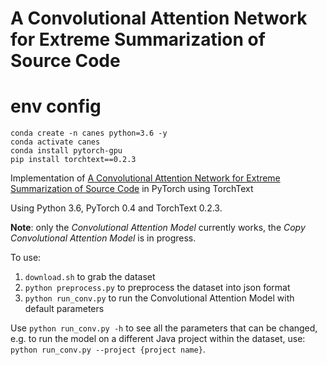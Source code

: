 # A Convolutional Attention Network for Extreme Summarization of Source Code
# env config

    conda create -n canes python=3.6 -y
    conda activate canes
    conda install pytorch-gpu
    pip install torchtext==0.2.3

Implementation of [A Convolutional Attention Network for Extreme Summarization of Source Code](https://arxiv.org/abs/1602.03001) in PyTorch using TorchText

Using Python 3.6, PyTorch 0.4 and TorchText 0.2.3.

**Note**: only the *Convolutional Attention Model* currently works, the *Copy Convolutional Attention Model* is in progress.

To use:

1. `download.sh` to grab the dataset
1. `python preprocess.py` to preprocess the dataset into json format
1. `python run_conv.py` to run the Convolutional Attention Model with default parameters

Use `python run_conv.py -h` to see all the parameters that can be changed, e.g. to run the model on a different Java project within the dataset, use: `python run_conv.py --project {project name}`.
